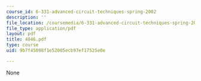 ```yaml
---
course_id: 6-331-advanced-circuit-techniques-spring-2002
description: ''
file_location: /coursemedia/6-331-advanced-circuit-techniques-spring-2002/9b7f45098f1e52005ecb97ef17525e0e_4046.pdf
file_type: application/pdf
layout: pdf
title: 4046.pdf
type: course
uid: 9b7f45098f1e52005ecb97ef17525e0e

---
```

None